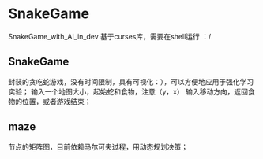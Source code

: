 # SnakeGame
SnakeGame_with_AI_in_dev
基于curses库，需要在shell运行  ：/

## SnakeGame
封装的贪吃蛇游戏，没有时间限制，具有可视化：），可以方便地应用于强化学习实验；
输入一个地图大小，起始蛇和食物，注意（y，x）
输入移动方向，返回食物的位置，或者游戏结束；

## maze
节点的矩阵图，目前依赖马尔可夫过程，用动态规划决策；
